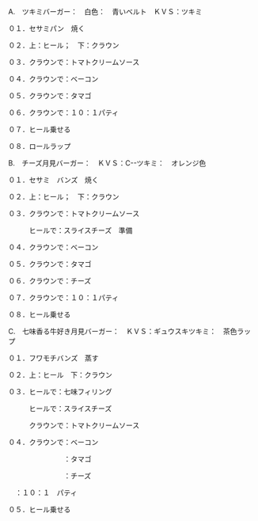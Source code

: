 A.　ツキミバーガー：　白色：　青いベルト　ＫＶＳ：ツキミ

０１．セサミパン　焼く

０２．上：ヒール；　下：クラウン

０３．クラウンで：トマトクリームソース

０４．クラウンで：ベーコン

０５．クラウンで：タマゴ

０６．クラウンで：１０：１パティ

０７．ヒール乗せる

０８．ロールラップ

B.　チーズ月見バーガー：　ＫＶＳ：C--ツキミ：　オレンジ色

０１．セサミ　バンズ　焼く

０２．上：ヒール；　下：クラウン

０３．クラウンで：トマトクリームソース

　　　ヒールで：スライスチーズ　準備

０４．クラウンで：ベーコン

０５．クラウンで：タマゴ

０６．クラウンで：チーズ

０７．クラウンで：１０：１パティ

０８．ヒール乗せる

C.　七味香る牛好き月見バーガー：　ＫＶＳ：ギュウスキツキミ：　茶色ラップ

０１．フワモチバンズ　蒸す

０２．上：ヒール　下：クラウン

０３．ヒールで：七味フィリング

　　　ヒールで：スライスチーズ

　　　クラウンで：トマトクリームソース

０４．クラウンで：ベーコン

　　　　　　　　：タマゴ

　　　　　　　　：チーズ

　：１０：１　パティ

０５．ヒール乗せる